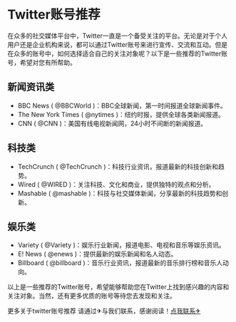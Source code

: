 # Twitter账号推荐

在众多的社交媒体平台中，Twitter一直是一个备受关注的平台。无论是对于个人用户还是企业机构来说，都可以通过Twitter账号来进行宣传、交流和互动。但是在众多的账号中，如何选择适合自己的关注对象呢？以下是一些推荐的Twitter账号，希望对您有所帮助。

## 新闻资讯类
- BBC News ( @BBCWorld )：BBC全球新闻，第一时间报道全球新闻事件。
- The New York Times ( @nytimes )：纽约时报，提供全球各类新闻报道。
- CNN ( @CNN )：美国有线电视新闻网，24小时不间断的新闻报道。

## 科技类
- TechCrunch ( @TechCrunch )：科技行业资讯，报道最新的科技创新和趋势。
- Wired ( @WIRED )：关注科技、文化和商业，提供独特的观点和分析。
- Mashable ( @mashable )：科技与社交媒体新闻，分享最新的科技趋势和创新。

## 娱乐类
- Variety ( @Variety )：娱乐行业新闻，报道电影、电视和音乐等娱乐资讯。
- E! News ( @enews )：提供最新的娱乐新闻和名人动态。
- Billboard ( @billboard )：音乐行业资讯，报道最新的音乐排行榜和音乐人动向。

以上是一些推荐的Twitter账号，希望能够帮助您在Twitter上找到感兴趣的内容和关注对象。当然，还有更多优质的账号等待您去发现和关注。

更多关于twitter账号推荐 请通过✈与我们联系，感谢阅读！[点我联系✈](https://in.G208.com)